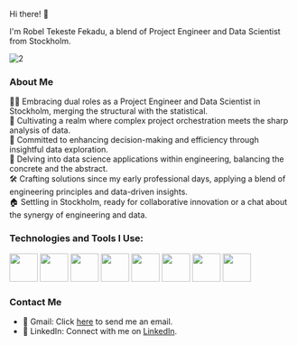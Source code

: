 Hi there! 👋

I'm Robel Tekeste Fekadu, a blend of Project Engineer and Data Scientist from Stockholm. 

![2](https://github.com/roxeliner/roxeliner/assets/125399589/4868a424-2059-44a9-bfcc-29f6f4e820b1)

### About Me
👨‍💻 Embracing dual roles as a Project Engineer and Data Scientist in Stockholm, merging the structural with the statistical.  
🌱 Cultivating a realm where complex project orchestration meets the sharp analysis of data.  
💖 Committed to enhancing decision-making and efficiency through insightful data exploration.  
📝 Delving into data science applications within engineering, balancing the concrete and the abstract.  
🛠 Crafting solutions since my early professional days, applying a blend of engineering principles and data-driven insights.  
🏠 Settling in Stockholm, ready for collaborative innovation or a chat about the synergy of engineering and data.



### Technologies and Tools I Use:
<img src="https://github.com/roxeliner/roxeliner/assets/125399589/20475485-9470-4c2f-b504-76e7ee8d1796" height="50" >
<img src="https://github.com/roxeliner/roxeliner/assets/125399589/a3254483-2e72-427a-adb8-707f207f373f" height="50" >
<img src="https://github.com/roxeliner/roxeliner/assets/125399589/5e564f34-de55-4ff1-894d-e26d2b93c65e" height="50" >
<img src="https://github.com/roxeliner/roxeliner/assets/125399589/0dec0c48-74cb-450e-bc60-b9f91770e4b3" height="50" >
<img src="https://github.com/roxeliner/roxeliner/assets/125399589/a46fd659-32bb-402e-8b75-82aafc530dfb" height="50" >
<img src="https://github.com/roxeliner/roxeliner/assets/125399589/8e81ba77-866e-4123-a44f-70ca2525813f" height="50" >
<img src="https://github.com/roxeliner/roxeliner/assets/125399589/0225508d-ad78-492d-9cbf-8a5cd55851f0" height="50" >
<img src="https://github.com/roxeliner/roxeliner/assets/125399589/14fefe48-a008-423c-ac44-b4134fa53533" height="50" >


### Contact Me
- 📧 Gmail: Click [here](mailto:robeliner@gmail.com) to send me an email.
- 🔗 LinkedIn: Connect with me on [LinkedIn](https://www.linkedin.com/in/robel-tekeste-fekadu-7b43b0140/).
